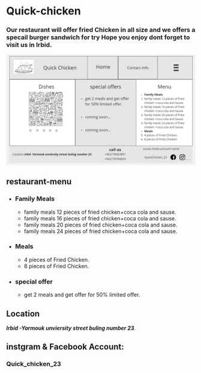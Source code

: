 # Quick-chicken

### Our restaurant will offer fried Chicken in all size  and we offers a specail burger sandwich for try Hope you enjoy dont forget to visit us in Irbid.


 ![quick chicken wireframe](wireframe_lab02.jpg)


## restaurant-menu
- ### Family Meals
    - family meals 12 pieces of fried chicken+coca cola and sause.
    - family meals 16 pieces of fried chicken+coca cola and sause.
    - family meals 20 pieces of fried chicken+coca cola and sause.
    - family meals 24 pieces of fried chicken+coca cola and sause.
-  ### Meals
    - 4 pieces of Fried Chicken.
    - 8 pieces of Fried Chicken.

- ### special offer
    - get 2 meals and get offer for 50% limited offer.
## Location 
***Irbid -Yarmouk unviersity street buling number 23***.

## instgram & Facebook Account:
### **Quick_chicken_23**